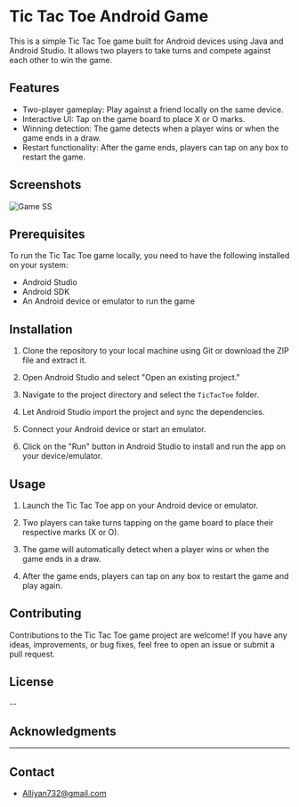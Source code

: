 # Tic Tac Toe Android Game

This is a simple Tic Tac Toe game built for Android devices using Java and Android Studio. 
It allows two players to take turns and compete against each other to win the game.

## Features

- Two-player gameplay: Play against a friend locally on the same device.
- Interactive UI: Tap on the game board to place X or O marks.
- Winning detection: The game detects when a player wins or when the game ends in a draw.
- Restart functionality: After the game ends, players can tap on any box to restart the game.

## Screenshots

![Game SS](https://github.com/Alliyan732/Tic-Tac-Toe-Android-Studio/assets/95461559/678a4aba-4a9c-455d-a29a-dd7e1c72739b)

## Prerequisites

To run the Tic Tac Toe game locally, you need to have the following installed on your system:

- Android Studio 
- Android SDK
- An Android device or emulator to run the game

## Installation

1. Clone the repository to your local machine using Git or download the ZIP file and extract it.

2. Open Android Studio and select "Open an existing project."

3. Navigate to the project directory and select the `TicTacToe` folder.

4. Let Android Studio import the project and sync the dependencies.

5. Connect your Android device or start an emulator.

6. Click on the "Run" button in Android Studio to install and run the app on your device/emulator.

## Usage

1. Launch the Tic Tac Toe app on your Android device or emulator.

2. Two players can take turns tapping on the game board to place their respective marks (X or O).

3. The game will automatically detect when a player wins or when the game ends in a draw.

4. After the game ends, players can tap on any box to restart the game and play again.

## Contributing

Contributions to the Tic Tac Toe game project are welcome! If you have any ideas, improvements, or bug fixes, feel free to open an issue or submit a pull request.

## License

--

## Acknowledgments

---

## Contact

- Alliyan732@gmail.com


